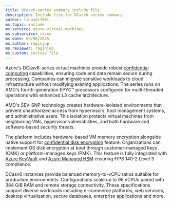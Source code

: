 ```yaml
---
title: DCasv6-series summary include file
description: Include file for DCasv6-series summary
author: linuxelf001
ms.topic: include
ms.service: azure-virtual-machines
ms.subservice: sizes
ms.date: 09/08/2025
ms.author: raginjup
ms.reviewer: raginjup
ms.custom: include file
---
```


Azure's DCasv6-series virtual machines provide robust [confidential computing](/azure/confidential-computing/confidential-vm-overview) capabilities, ensuring code and data remain secure during processing. Companies can migrate sensitive workloads to cloud infrastructure without modifying existing applications. The series runs on AMD's fourth-generation EPYC™ processors configured for multi-threaded operations with enhanced L3 cache architecture.

AMD's SEV-SNP technology creates hardware-isolated environments that prevent unauthorized access from hypervisors, host management systems, and administrative users. This isolation protects virtual machines from neighboring VMs, hypervisor vulnerabilities, and both hardware and software-based security threats.

The platform includes hardware-based VM memory encryption alongside native support for [confidential disk encryption](/azure/virtual-machines/disk-encryption-overview) feature. Organizations can implement OS disk encryption at boot through customer-managed keys (CMK) or platform-managed keys (PMK). This feature is fully integrated with [Azure KeyVault](/azure/key-vault/general/overview) and [Azure Managed HSM](/azure/key-vault/managed-hsm/overview) ensuring FIPS 140-2 Level 3 compliance.

DCasv6 instances provide balanced memory-to-vCPU ratios suitable for production environments. Configurations scale up to 96 vCPUs paired with 384 GiB RAM and remote storage connectivity. These specifications support diverse workloads including e-commerce platforms, web services, desktop virtualization, secure databases, enterprise applications and more.
